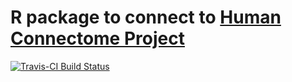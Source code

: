 # R package to connect to [Human Connectome Project](https://www.humanconnectome.org/)

[![Travis-CI Build Status](https://travis-ci.org/muschellij2/hcp.svg?branch=master)](https://travis-ci.org/muschellij2/hcp)